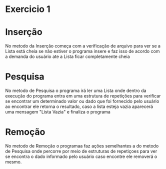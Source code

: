 # Exercicio 1

# Inserção

<p>No metodo da Inserção começa com a verificação de arquivo para ver se a Lista está cheia se não estiver o programa insere e faz isso de acordo com a demanda do usuário ate a Lista ficar completamente cheia<p>

# Pesquisa

<p>No metodo de Pesquisa o programa irá ler uma Lista onde dentro da execução do programa entra em uma estrutura de repetições para verificar se encontrar um determinado valor ou dado que foi fornecido pelo usuário ao encontrar ele retorna o resultado, caso a lista esteja vazia aparecerá uma mensagem "Lista Vazia" e finaliza o programa</p>

# Remoção

<p>No metodo de Remoção o programaa faz ações semelhantes a do metodo de Pesquisa onde percorre por meio de estruturas de repetiçoes para ver se encontra o dado informado pelo usuário caso encontre ele removerá o mesmo.</p>